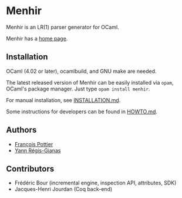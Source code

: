 # Menhir

Menhir is an LR(1) parser generator for OCaml.

Menhir has a [home page](http://gallium.inria.fr/~fpottier/menhir/).

## Installation

OCaml (4.02 or later), ocamlbuild, and GNU make are needed.

The latest released version of Menhir can be easily installed via
`opam`, OCaml's package manager. Just type `opam install menhir`.

For manual installation, see [INSTALLATION.md](INSTALLATION.md).

Some instructions for developers can be found in [HOWTO.md](HOWTO.md).

## Authors

* [François Pottier](Francois.Pottier@inria.fr)
* [Yann Régis-Gianas](Yann.Regis-Gianas@pps.jussieu.fr)

## Contributors

* Frédéric Bour (incremental engine, inspection API, attributes, SDK)
* Jacques-Henri Jourdan (Coq back-end)
